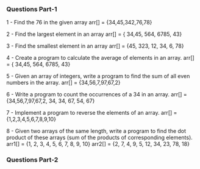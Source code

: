 
### Questions Part-1

  1 - Find the 76 in the given array
      arr[] = {34,45,342,76,78}
  
  2 - Find the largest element in an array
      arr[] = { 34,45, 564, 6785, 43}
  
  3 - Find the smallest element in an array
      arr[] = {45, 323, 12, 34, 6, 78}
      
  4 - Create a program to calculate the average of elements in an array.
      arr[] = { 34,45, 564, 6785, 43}

  5 - Given an array of integers, write a program to find the sum of all even numbers in the array.
      arr[] = {34,56,7,97,67,2}

  6 - Write a program to count the occurrences of a 34 in an array.
      arr[] = {34,56,7,97,67,2, 34, 34, 67, 54, 67}

  7 - Implement a program to reverse the elements of an array.
      arr[] = {1,2,3,4,5,6,7,8,9,10}

  8 - Given two arrays of the same length, write a program to find the dot product of these arrays
      (sum of the products of corresponding elements).
      arr1[] = {1, 2, 3, 4, 5, 6, 7, 8, 9, 10}
      arr2[] = {2, 7, 4, 9, 5, 12, 34, 23, 78, 18}


### Questions Part-2
